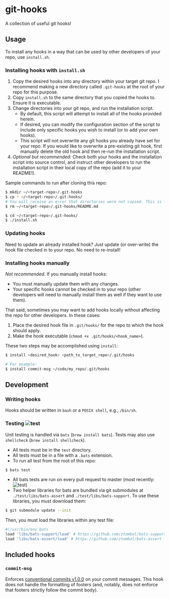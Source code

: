 # git-hooks
A collection of useful git hooks!
## Usage
To install any hooks in a way that can be used by other developers of your repo, use `install.sh`.
### Installing hooks with `install.sh`
1. Copy the desired hooks into any directory within your target git repo. I recommend making a new directory called `.git-hooks` at the root of your repo for this purpose.
1. Copy `install.sh` to the same directory that you copied the hooks to. Ensure it is executable.
1. Change directories into your git repo, and run the installation script.
    * By default, this script will attempt to install all of the hooks provided herein.
    * If desired, you can modify the configuration section of the script to include only specific hooks you wish to install (or to add your own hooks).
    * This script will not overwrite any git hooks you already have set for your repo. If you would like to overwrite a pre-existing git hook, first manually delete the old hook and then re-run the installation script.
1. _Optional but recommended:_ Check both your hooks and the installation script into source control, and instruct other developers to run the installation script in their local copy of the repo (add it to your README!).

Sample commands to run after cloning this repo:
```bash
$ mkdir ~/<target-repo>/.git-hooks
$ cp * ~/<target-repo>/.git-hooks/
# You will receive an error that directories were not copied. This is fine!
$ rm ~/<target-repo>/.git-hooks/README.md

$ cd ~/<target-repo>/.git-hooks/
$ ./install.sh
```

### Updating hooks
Need to update an already installed hook? Just update (or over-write) the hook file checked in to your repo. No need to re-install!

### Installing hooks manually
_Not recommended._
If you manually install hooks:
* You must manually update them with any changes.
* Your specific hooks cannot be checked in to your repo (other developers will need to manually install them as well if they want to use them).

That said, sometimes you may want to add hooks locally without affecting the repo for other developers. In these cases:

1. Place the desired hook file in `.git/hooks/` for the repo to which the hook should apply.
1. Make the hook executable (`chmod +x .git/hooks/<hook_name>`).

These two steps may be accomplished using `install`:
```bash
$ install <desired_hook> <path_to_target_repo>/.git/hooks

# For example:
$ install commit-msg ~/code/my_repo/.git/hooks
```

## Development
### Writing hooks
Hooks should be written in `bash` or a `POSIX shell`, e.g., `/bin/sh`.

### Testing ![test](https://github.com/eliblock/git-hooks/workflows/test/badge.svg)

Unit testing is handled via `bats` (`brew install bats`).
Tests may also use `shellcheck` (`brew install shellcheck`).

* All tests must be in the `test` directory.
* All tests must be in a file with a `.bats` extension.
* To run all test from the root of this repo:
```bash
$ bats test
```
* All bats tests are run on every pull request to master (most recently: ![test](https://github.com/eliblock/git-hooks/workflows/test/badge.svg))
* Two helper libraries for bats are bundled via git submodules at `./test/libs/bats-assert` and `./test/libs/bats-support`. To use these libraries, you must download them:
```bash
$ git submodule update --init
```
 Then, you must load the libraries within any test file:
```bash
#!/usr/bin/env bats
load 'libs/bats-support/load' # https://github.com/ztombol/bats-support
load 'libs/bats-assert/load' # https://github.com/ztombol/bats-assert
```

## Included hooks
### `commit-msg`
Enforces [conventional commits v1.0.0](https://www.conventionalcommits.org/en/v1.0.0/) on your commit messages. This hook does not handle the formatting of footers (and, notably, does not enforce that footers strictly follow the commit body).
